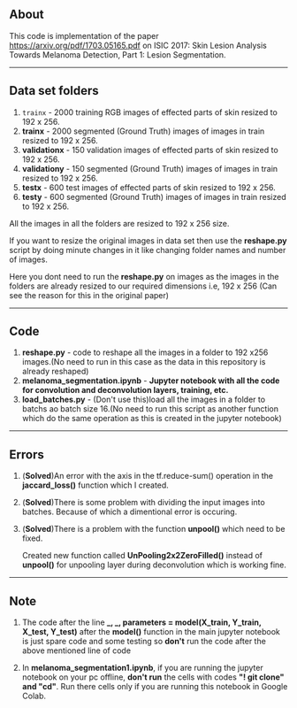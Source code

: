 ## About

This code is implementation of the paper https://arxiv.org/pdf/1703.05165.pdf on ISIC 2017: Skin Lesion Analysis Towards Melanoma Detection, Part 1: Lesion Segmentation.

---

## Data set folders

1. `trainx` - 2000 training RGB images of effected parts of skin resized to 192 x 256.
2. **trainx** - 2000 segmented (Ground Truth) images of images in train resized to 192 x 256.
3. **validationx** - 150 validation images of effected parts of skin resized to 192 x 256.
4. **validationy** - 150 segmented (Ground Truth) images of images in train resized to 192 x 256.
5. **testx** - 600 test images of effected parts of skin resized to 192 x 256.
6. **testy** - 600 segmented (Ground Truth) images of images in train resized to 192 x 256.

All the images in all the folders are resized to 192 x 256 size. 

If you want to resize the original images in data set then use the **reshape.py** script by doing minute changes in it like changing folder names and number of images.

Here you dont need to run the **reshape.py** on images as the images in the folders are already resized to our required dimensions i.e, 192 x 256 (Can see the reason for this in the original paper)

---

## Code

1. **reshape.py** - code to reshape all the images in a folder to 192 x256 images.(No need to run in this case as the data in this repository is already reshaped)
2. **melanoma_segmentation.ipynb** - **Jupyter notebook with all the code for convolution and deconvolution layers, training, etc.**
3. **load_batches.py** - (Don't use this)load all the images in a folder to batchs ao batch size 16.(No need to run this script as another function which do the same operation as this is created in the jupyter notebook)

---

## Errors

1. (**Solved**)An error with the axis in the tf.reduce-sum() operation in the **jaccard_loss()** function which I created.

2. (**Solved**)There is some problem with dividing the input images into batches. Because of which a dimentional error is occuring.

3. (**Solved**)There is a problem with the function **unpool()** which need to be fixed.

   Created new function called **UnPooling2x2ZeroFilled()** instead of **unpool()** for unpooling layer during deconvolution which is working fine.

---

## Note

1. The code after the line **_, _, parameters = model(X_train, Y_train, X_test, Y_test)** after the **model()** function in the main jupyter notebook is just spare code and some testing so **don't** run the code after the above mentioned line of code

2. In **melanoma_segmentation1.ipynb**, if you are running the jupyter notebook on your pc offline, **don't run** the cells with codes **"! git clone" and "cd"**. Run there cells only if you are running this notebook in Google Colab.
